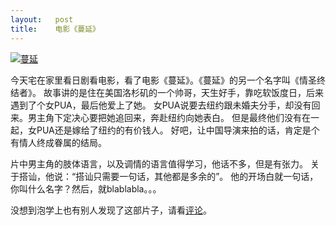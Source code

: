 ```yaml
---
layout:   post
title:    电影《蔓延》
---
```



[![蔓延](http://img3.douban.com/mpic/s3836008.jpg)](http://movie.douban.com/subject/3011044/)

今天宅在家里看日剧看电影，看了电影《蔓延》。《蔓延》的另一个名字叫《情圣终结者》。
故事讲的是住在美国洛杉矶的一个帅哥，天生好手，靠吃软饭度日，后来遇到了个女PUA，最后他爱上了她。
女PUA说要去纽约跟未婚夫分手，却没有回来。男主角下定决心要把她追回来，奔赴纽约向她表白。
但是最终他们没有在一起，女PUA还是嫁给了纽约的有价钱人。
好吧，让中国导演来拍的话，肯定是个有情人终成眷属的结局。

片中男主角的肢体语言，以及调情的语言值得学习，他话不多，但是有张力。
关于搭讪，他说：“搭讪只需要一句话，其他都是多余的”。
他的开场白就一句话，你叫什么名字？然后，就blablabla。。。


没想到泡学上也有别人发现了这部片子，请看<a href="http://paoxue.com/thread-88943-1-1.html" target="_blank">评论</a>。